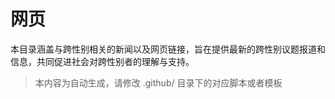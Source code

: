 # 网页

本目录涵盖与跨性别相关的新闻以及网页链接，旨在提供最新的跨性别议题报道和信息，共同促进社会对跨性别者的理解与支持。


> 本内容为自动生成，请修改 .github/ 目录下的对应脚本或者模板
